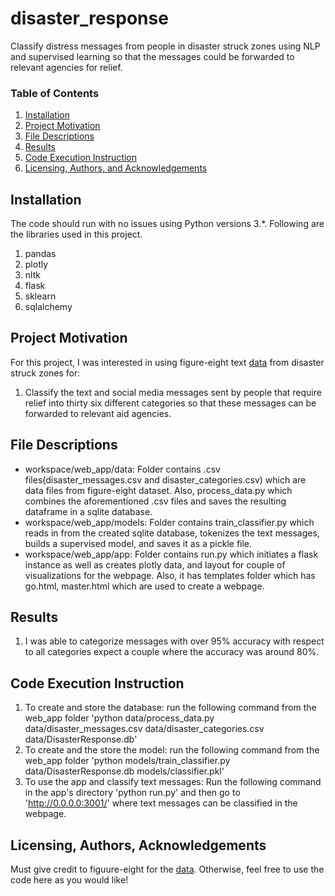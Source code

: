 # disaster_response
Classify distress messages from people in disaster struck zones using NLP and supervised learning so that the messages could be forwarded to relevant agencies for relief.

### Table of Contents

1. [Installation](#installation)
2. [Project Motivation](#motivation)
3. [File Descriptions](#files)
4. [Results](#results)
5. [Code Execution Instruction](#samplecode)
6. [Licensing, Authors, and Acknowledgements](#licensing)

## Installation <a name="installation"></a>

The code should run with no issues using Python versions 3.*. Following are the libraries used in this project.

1. pandas
2. plotly
3. nltk
4. flask
5. sklearn
6. sqlalchemy


## Project Motivation<a name="motivation"></a>

For this project, I was interested in using figure-eight text [data](https://www.figure-eight.com/data-for-everyone/) from disaster struck zones for:

1. Classify the text and social media messages sent by people that require relief into thirty six different categories so that these messages can be forwarded to 
relevant aid agencies.


## File Descriptions <a name="files"></a>

* workspace/web_app/data: Folder contains .csv files(disaster_messages.csv and disaster_categories.csv) which are data files from figure-eight
dataset. Also, process_data.py which combines the aforementioned .csv files and saves the resulting dataframe in a sqlite database.
* workspace/web_app/models: Folder contains train_classifier.py which reads in from the created sqlite database, tokenizes the text messages,
builds a supervised model, and saves it as a pickle file.
* workspace/web_app/app: Folder contains run.py which initiates a flask instance as well as creates plotly data, and layout for couple of visualizations
for the webpage. Also, it has templates folder which has go.html, master.html which are used to create a webpage.


## Results<a name="results"></a>

1) I was able to categorize messages with over 95% accuracy with respect to all categories expect a couple where the accuracy was
around 80%. 

## Code Execution Instruction <a name="samplecode"></a>

1) To create and store the database: run the following command from the web_app folder 'python data/process_data.py data/disaster_messages.csv data/disaster_categories.csv data/DisasterResponse.db'
2) To create and the store the model: run the following command from the web_app folder 'python models/train_classifier.py data/DisasterResponse.db models/classifier.pkl'
3) To use the app and classify text messages: Run the following command in the app's directory 'python run.py' and then go to 'http://0.0.0.0:3001/' where text messages can be classified in the webpage.

## Licensing, Authors, Acknowledgements<a name="licensing"></a>

Must give credit to figuure-eight for the [data](https://www.figure-eight.com/data-for-everyone/). Otherwise, feel free to use the code here as you would like!

